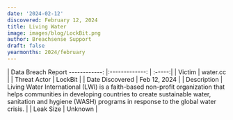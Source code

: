 ```yaml
---
date: '2024-02-12'
discovered: February 12, 2024
title: Living Water
image: images/blog/LockBit.png
author: Breachsense Support
draft: false
yearmonths: 2024/february
---
```



| Data Breach Report
------------:     |:-------------:    | :-----:|
| Victim      | water.cc      | 
| Threat Actor      | LockBit      | 
| Date Discovered      | Feb 12, 2024      | 
| Description      | Living Water International (LWI) is a faith-based non-profit organization that helps communities in developing countries to create sustainable water, sanitation and hygiene (WASH) programs in response to the global water crisis.      | 
| Leak Size      | Unknown      | 

